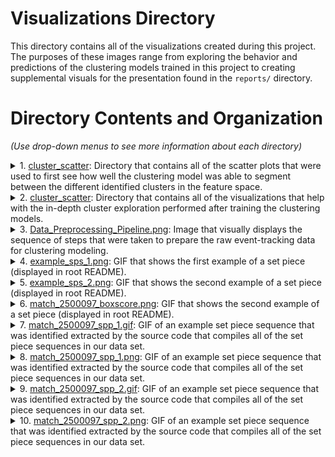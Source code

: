 # Visualizations Directory
This directory contains all of the visualizations created during this project. The purposes of these images range from exploring the behavior and predictions of the clustering models trained in this project to creating supplemental visuals for the presentation found in the `reports/` directory.

# Directory Contents and Organization
*(Use drop-down menus to see more information about each directory)*
<details>
<summary>1. <a href="https://github.com/gosebastian12/Set_Piece_Strategy/tree/main/visualizations/cluster_scatter">cluster_scatter</a>: Directory that contains all of the scatter plots that were used to first see how well the clustering model was able to segment between the different identified clusters in the feature space.</summary>
  <ol>
      <ol>
      	<li><code>cluster_scatter/</code>: </li>
      		<ol>
      			<li><code>events_kmeans_scaled.png</code>: This image shows the clustering results in the feature space of a K-Means model trained on a scaled version of the event-by-event training data set.</li>
                        <li><code>K_Means_Closest_Data_Points.png</code>: This image shows the data points in the training data set that are closest to the cluster centroids as identified by the K-Means model trained on the scaled version of the sequence-aggregated data set.</li>
      			<li><code>seq_kmeans_scaled.png</code>: This image shows the clustering results in the feature space of a K-Means model trained on a scaled version of the sequence aggregated training data set.</li>
      			<li><code>seq_kmeans_unscaled.png</code>: This image shows the clustering results in the feature space of K-Means model trained on an unscaled version of the sequence aggregated training data set..</li>
      			<li><code>seq_mean_shift_scaled.png</code>: This image shows the clustering results in the feature space of a Mean-Shift model trained on a scaled version of the sequence aggregated training data set.</li>
      		</ol>
      </ol>
  </ol>
</details>

<details>
<summary>2. <a href="https://github.com/gosebastian12/Set_Piece_Strategy/tree/main/visualizations/clusters_investigation">cluster_scatter</a>: Directory that contains all of the visualizations that help with the in-depth cluster exploration performed after training the clustering models.</summary>
  <ol>
      <ol>
            <li><code>k_means</code>: Sub-directory that contains all of the various figures that help summarize the key characteristics of each identified cluster.</li>
                  <ol>
                        <li><code>Spatial_Dist_0.png</code>: This image shows how the positions of the events in the sequences that belong to cluster 0 are distributed in the 2-dimensional space of the field.</li>
                        <li><code>Spatial_Dist_1.png</code>: This image shows how the positions of the events in the sequences that belong to cluster 1 are distributed in the 2-dimensional space of the field.</li>
                        <li><code>Spatial_Dist_2.png</code>: This image shows how the positions of the events in the sequences that belong to cluster 2 are distributed in the 2-dimensional space of the field.</li>
                        <li><code>Spatial_Dist_3.png</code>: This image shows how the positions of the events in the sequences that belong to cluster 3 are distributed in the 2-dimensional space of the field.</li>
                        <li><code>Spatial_Dist_4.png</code>: This image shows how the positions of the events in the sequences that belong to cluster 4 are distributed in the 2-dimensional space of the field.</li>
                        <li><code>Spatial_Dist_5.png</code>: This image shows how the positions of the events in the sequences that belong to cluster 5 are distributed in the 2-dimensional space of the field.</li>
                        <li><code>event_types_hist_0.png</code>: This image shows the distribution of event types for the events in the sequences that belong to cluster 0.</li>
                        <li><code>event_types_hist_1.png</code>: This image shows the distribution of event types for the events in the sequences that belong to cluster 1.</li>
                        <li><code>event_types_hist_2.png</code>: This image shows the distribution of event types for the events in the sequences that belong to cluster 2.</li>
                        <li><code>event_types_hist_3.png</code>: This image shows the distribution of event types for the events in the sequences that belong to cluster 3.</li>
                        <li><code>event_types_hist_4.png</code>: This image shows the distribution of event types for the events in the sequences that belong to cluster 4.</li>
                        <li><code>event_types_hist_5.png</code>: This image shows the distribution of event types for the events in the sequences that belong to cluster 5.</li>
                        <li><code>event_types_rel_hist_0.png</code>: This image shows the distribution relative to the average count across clusters of event types for the events in the sequences that belong to cluster 0.</li>
                        <li><code>event_types_rel_hist_1.png</code>: This image shows the distribution relative to the average count across clusters of event types for the events in the sequences that belong to cluster 1.</li>
                        <li><code>event_types_rel_hist_2.png</code>: This image shows the distribution relative to the average count across clusters of event types for the events in the sequences that belong to cluster 2.</li>
                        <li><code>event_types_rel_hist_3.png</code>: This image shows the distribution relative to the average count across clusters of event types for the events in the sequences that belong to cluster 3.</li>
                        <li><code>event_types_rel_hist_4.png</code>: This image shows the distribution relative to the average count across clusters of event types for the events in the sequences that belong to cluster 4.</li>
                        <li><code>event_types_rel_hist_5.png</code>: This image shows the distribution relative to the average count across clusters of event types for the events in the sequences that belong to cluster 5.</li>
                        <li><code>subevent_types_hist_0.png</code>: This image shows the distribution of sub-event types for the events in the sequences that belong to cluster 0.</li>
                        <li><code>subevent_types_hist_1.png</code>: This image shows the distribution of sub-event types for the events in the sequences that belong to cluster 1.</li>
                        <li><code>subevent_types_hist_2.png</code>: This image shows the distribution of sub-event types for the events in the sequences that belong to cluster 2.</li>
                        <li><code>subevent_types_hist_3.png</code>: This image shows the distribution of sub-event types for the events in the sequences that belong to cluster 3.</li>
                        <li><code>subevent_types_hist_4.png</code>: This image shows the distribution of sub-event types for the events in the sequences that belong to cluster 4.</li>
                        <li><code>subevent_types_hist_5.png</code>: This image shows the distribution of sub-event types for the events in the sequences that belong to cluster 5.</li>
                        <li><code>subevent_types_rel_hist_0.png</code>: This image shows the distribution relative to the average count across clusters of sub-event types for the events in the sequences that belong to cluster 0.</li>
                        <li><code>subevent_types_rel_hist_1.png</code>: This image shows the distribution relative to the average count across clusters of sub-event types for the events in the sequences that belong to cluster 1.</li>
                        <li><code>subevent_types_rel_hist_2.png</code>: This image shows the distribution relative to the average count across clusters of sub-event types for the events in the sequences that belong to cluster 2.</li>
                        <li><code>subevent_types_rel_hist_3.png</code>: This image shows the distribution relative to the average count across clusters of sub-event types for the events in the sequences that belong to cluster 3.</li>
                        <li><code>subevent_types_rel_hist_4.png</code>: This image shows the distribution relative to the average count across clusters of sub-event types for the events in the sequences that belong to cluster 4.</li>
                        <li><code>subevent_types_rel_hist_5.png</code>: This image shows the distribution relative to the average count across clusters of sub-event types for the events in the sequences that belong to cluster 5.</li>
                  </ol>
      </ol>
  </ol>
</details>


<details>
<summary>3. <a href="https://github.com/gosebastian12/Set_Piece_Strategy/blob/main/visualizations/Data_Preprocessing_Pipeline.png">Data_Preprocessing_Pipeline.png</a>: Image that visually displays the sequence of steps that were taken to prepare the raw event-tracking data for clustering modeling.</summary>
</details>

<details>
<summary>4. <a href="https://github.com/gosebastian12/Set_Piece_Strategy/blob/main/visualizations/example_sps_1.gif">example_sps_1.png</a>: GIF that shows the first example of a set piece (displayed in root README).</summary>
</details>

<details>
<summary>5. <a href="https://github.com/gosebastian12/Set_Piece_Strategy/blob/main/visualizations/example_sps_2.gif">example_sps_2.png</a>: GIF that shows the second example of a set piece (displayed in root README).</summary>
</details>

<details>
<summary>6. <a href="https://github.com/gosebastian12/Set_Piece_Strategy/blob/main/visualizations/match_2500097_boxscore.png">match_2500097_boxscore.png</a>: GIF that shows the second example of a set piece (displayed in root README).</summary>
</details>

<details>
<summary>7. <a href="https://github.com/gosebastian12/Set_Piece_Strategy/blob/main/visualizations/match_2500097_spp_1.gif">match_2500097_spp_1.gif</a>: GIF of an example set piece sequence that was identified extracted by the source code that compiles all of the set piece sequences in our data set.</summary>
</details>

<details>
<summary>8. <a href="https://github.com/gosebastian12/Set_Piece_Strategy/blob/main/visualizations/match_2500097_sps_1.png">match_2500097_spp_1.png</a>: GIF of an example set piece sequence that was identified extracted by the source code that compiles all of the set piece sequences in our data set.</summary>
</details>

<details>
<summary>9. <a href="https://github.com/gosebastian12/Set_Piece_Strategy/blob/main/visualizations/match_2500097_spp_2.gif">match_2500097_spp_2.gif</a>: GIF of an example set piece sequence that was identified extracted by the source code that compiles all of the set piece sequences in our data set.</summary>
</details>

<details>
<summary>10. <a href="https://github.com/gosebastian12/Set_Piece_Strategy/blob/main/visualizations/match_2500097_sps_2.png">match_2500097_spp_2.png</a>: GIF of an example set piece sequence that was identified extracted by the source code that compiles all of the set piece sequences in our data set.</summary>
</details>
